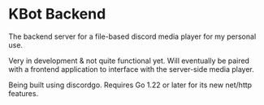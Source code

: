 # KBot Backend
The backend server for a file-based discord media player for my personal use.

Very in development & not quite functional yet. Will eventually be paired with a frontend application to interface with the server-side media player.

Being built using discordgo. Requires Go 1.22 or later for its new net/http features.
